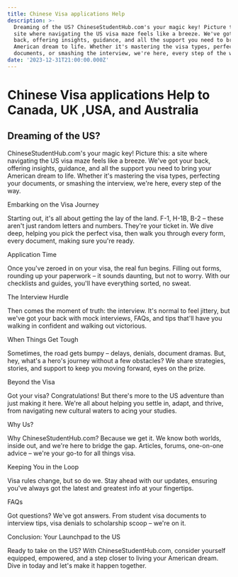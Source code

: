 ```yaml
---
title: Chinese Visa applications Help
description: >-
  Dreaming of the US? ChineseStudentHub.com's your magic key! Picture this: a
  site where navigating the US visa maze feels like a breeze. We've got your
  back, offering insights, guidance, and all the support you need to bring your
  American dream to life. Whether it's mastering the visa types, perfecting your
  documents, or smashing the interview, we're here, every step of the way.
date: '2023-12-31T21:00:00.000Z'
---
```



# Chinese Visa applications Help to Canada, UK ,USA, and Australia

## Dreaming of the US?

ChineseStudentHub.com's your magic key! Picture this: a site where navigating the US visa maze feels like a breeze. We've got your back, offering insights, guidance, and all the support you need to bring your American dream to life. Whether it's mastering the visa types, perfecting your documents, or smashing the interview, we're here, every step of the way.

Embarking on the Visa Journey

Starting out, it's all about getting the lay of the land. F-1, H-1B, B-2 – these aren't just random letters and numbers. They're your ticket in. We dive deep, helping you pick the perfect visa, then walk you through every form, every document, making sure you're ready.

Application Time

Once you've zeroed in on your visa, the real fun begins. Filling out forms, rounding up your paperwork – it sounds daunting, but not to worry. With our checklists and guides, you'll have everything sorted, no sweat.

The Interview Hurdle

Then comes the moment of truth: the interview. It's normal to feel jittery, but we've got your back with mock interviews, FAQs, and tips that'll have you walking in confident and walking out victorious.

When Things Get Tough

Sometimes, the road gets bumpy – delays, denials, document dramas. But, hey, what's a hero's journey without a few obstacles? We share strategies, stories, and support to keep you moving forward, eyes on the prize.

Beyond the Visa

Got your visa? Congratulations! But there's more to the US adventure than just making it here. We're all about helping you settle in, adapt, and thrive, from navigating new cultural waters to acing your studies.

Why Us?

Why ChineseStudentHub.com? Because we get it. We know both worlds, inside out, and we're here to bridge the gap. Articles, forums, one-on-one advice – we're your go-to for all things visa.

Keeping You in the Loop

Visa rules change, but so do we. Stay ahead with our updates, ensuring you've always got the latest and greatest info at your fingertips.

FAQs

Got questions? We've got answers. From student visa documents to interview tips, visa denials to scholarship scoop – we're on it.

Conclusion: Your Launchpad to the US

Ready to take on the US? With ChineseStudentHub.com, consider yourself equipped, empowered, and a step closer to living your American dream. Dive in today and let's make it happen together.
